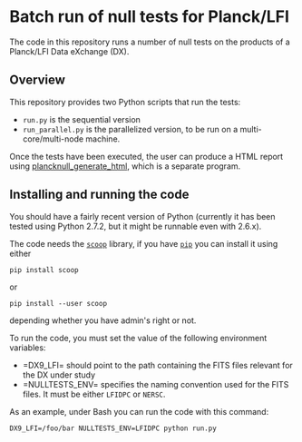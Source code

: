 Batch run of null tests for Planck/LFI
======================================

The code in this repository runs a number of null tests on the
products of a Planck/LFI Data eXchange (DX).

Overview
--------

This repository provides two Python scripts that run the tests:

* `run.py` is the sequential version
* `run_parallel.py` is the parallelized version, to be run on a
  multi-core/multi-node machine.

Once the tests have been executed, the user can produce a HTML report
using
[plancknull_generate_html](https://github.com/ziotom78/plancknull_generate_html),
which is a separate program.

Installing and running the code
-------------------------------

You should have a fairly recent version of Python (currently it has
been tested using Python 2.7.2, but it might be runnable even with
2.6.x).

The code needs the [`scoop`](https://code.google.com/p/scoop/)
library, if you have [`pip`](http://pypi.python.org/pypi/pip/) you can
install it using either

    pip install scoop

or

    pip install --user scoop

depending whether you have admin's right or not.

To run the code, you must set the value of the following environment
variables:

* =DX9_LFI= should point to the path containing the FITS files
  relevant for the DX under study
* =NULLTESTS_ENV= specifies the naming convention used for the FITS
  files. It must be either `LFIDPC` or `NERSC`.

As an example, under Bash you can run the code with this command:

    DX9_LFI=/foo/bar NULLTESTS_ENV=LFIDPC python run.py
